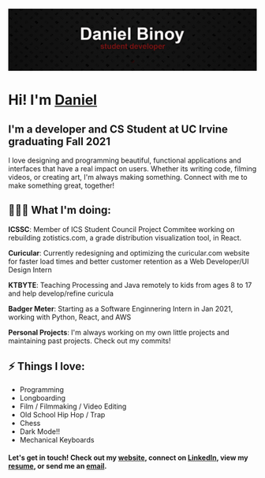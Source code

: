 ![Banner Image](banner.png)

# Hi! I'm [Daniel](https://binoy.co)
## I'm a developer and CS Student at UC Irvine graduating Fall 2021
I love designing and programming  beautiful, functional applications and interfaces that have a real impact on users. Whether its writing code, filming videos, or creating art, I'm always making something. Connect with me to make something great, together! 

## 👨🏾‍💻 What I'm doing: 
**ICSSC**: Member of ICS Student Council Project Commitee working on rebuilding zotistics.com, a grade distribution visualization tool, in React.

**Curicular**: Currently redesigning and optimizing the curicular.com website for faster load times and better customer retention as a Web Developer/UI Design Intern

**KTBYTE**: Teaching Processing and Java remotely to kids from ages 8 to 17 and help develop/refine curicula

**Badger Meter**: Starting as a Software Enginnering Intern in Jan 2021, working with Python, React, and AWS

**Personal Projects**: I'm always working on my own little projects and maintaining past projects. Check out my commits!
 
## ⚡ Things I love:
 - Programming 
 - Longboarding
 - Film / Filmmaking / Video Editing
 - Old School Hip Hop / Trap
 - Chess
 - Dark Mode!!
 - Mechanical Keyboards
 
#### Let's get in touch! Check out my [website][website], connect on [LinkedIn][linkedin], view my [resume][resume], or send me an [email][email].
[website]: https://www.binoy.co
[linkedin]: https://www.linkedin.com/in/binoy-d/
[resume]: https://www.binoy.co/files/resume.pdf
[email]: mailto:dbinoy15@gmail.com
